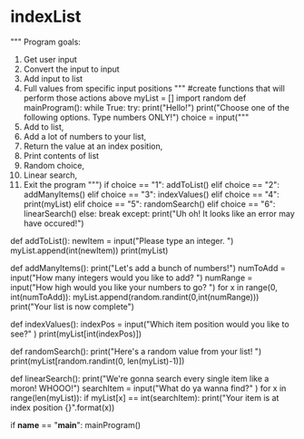 # indexList
"""
Program goals:
1. Get user input
2. Convert the input to input
3. Add input to list
4. Full values from specific input positions
"""
#create functions that will perform those actions above
myList = []
import random
def mainProgram():
    while True:
        try:
            print("Hello!")
            print("Choose one of the following options. Type numbers ONLY!")
            choice = input("""
1. Add to list,
2. Add a lot of numbers to your list,
3. Return the value at an index position,
4. Print contents of list
5. Random choice,
6. Linear search,
7. Exit the program  """)
            if choice == "1":
                addToList()
            elif choice == "2":
                addManyItems()
            elif choice == "3":
                indexValues()
            elif choice == "4":
                print(myList)
            elif choice == "5":
                randomSearch()
            elif choice == "6":
                linearSearch()
            else:
                break
        except:
            print("Uh oh! It looks like an error may have occured!")
        
def addToList():
    newItem = input("Please type an integer.  ")
    myList.append(int(newItem))
    print(myList)

def addManyItems():
    print("Let's add a bunch of numbers!")
    numToAdd = input("How many integers would you like to add?  ")
    numRange = input("How high would you like your numbers to go?  ")
    for x in range(0, int(numToAdd)):
        myList.append(random.randint(0,int(numRange)))
    print("Your list is now complete")
    
def indexValues():
    indexPos = input("Which item position would you like to see?"  )
    print(myList[int(indexPos)])

def randomSearch():
    print("Here's a random value from your list!  ")
    print(myList[random.randint(0, len(myList)-1)])

def linearSearch():
    print("We're gonna search every single item like a moron! WHOOO!")
    searchItem = input("What do ya wanna find?"  )
    for x in range(len(myList)):
        if myList[x] == int(searchItem):
            print("Your item is at index position {}".format(x))
    

if __name__ == "__main__":
    mainProgram()
